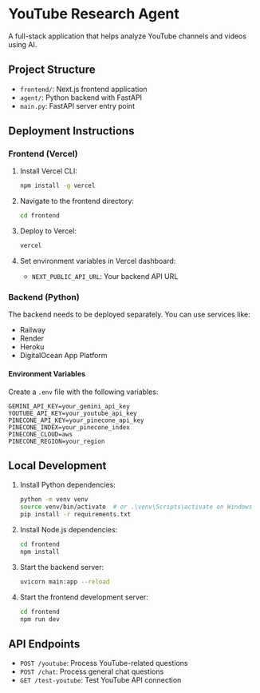 # YouTube Research Agent

A full-stack application that helps analyze YouTube channels and videos using AI.

## Project Structure

- `frontend/`: Next.js frontend application
- `agent/`: Python backend with FastAPI
- `main.py`: FastAPI server entry point

## Deployment Instructions

### Frontend (Vercel)

1. Install Vercel CLI:
   ```bash
   npm install -g vercel
   ```

2. Navigate to the frontend directory:
   ```bash
   cd frontend
   ```

3. Deploy to Vercel:
   ```bash
   vercel
   ```

4. Set environment variables in Vercel dashboard:
   - `NEXT_PUBLIC_API_URL`: Your backend API URL

### Backend (Python)

The backend needs to be deployed separately. You can use services like:
- Railway
- Render
- Heroku
- DigitalOcean App Platform

#### Environment Variables

Create a `.env` file with the following variables:
```
GEMINI_API_KEY=your_gemini_api_key
YOUTUBE_API_KEY=your_youtube_api_key
PINECONE_API_KEY=your_pinecone_api_key
PINECONE_INDEX=your_pinecone_index
PINECONE_CLOUD=aws
PINECONE_REGION=your_region
```

## Local Development

1. Install Python dependencies:
   ```bash
   python -m venv venv
   source venv/bin/activate  # or .\venv\Scripts\activate on Windows
   pip install -r requirements.txt
   ```

2. Install Node.js dependencies:
   ```bash
   cd frontend
   npm install
   ```

3. Start the backend server:
   ```bash
   uvicorn main:app --reload
   ```

4. Start the frontend development server:
   ```bash
   cd frontend
   npm run dev
   ```

## API Endpoints

- `POST /youtube`: Process YouTube-related questions
- `POST /chat`: Process general chat questions
- `GET /test-youtube`: Test YouTube API connection 